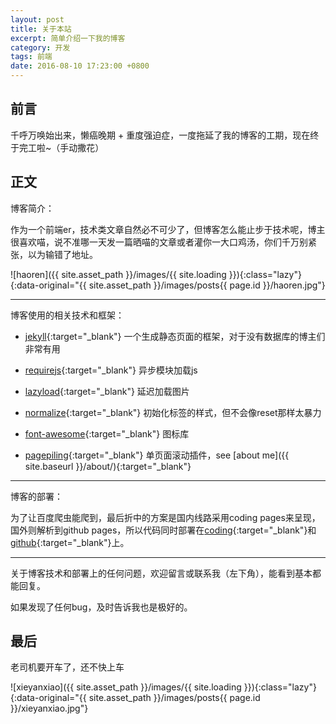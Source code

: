 ```yaml
---
layout: post
title: 关于本站
excerpt: 简单介绍一下我的博客
category: 开发
tags: 前端
date: 2016-08-10 17:23:00 +0800
---
```


## 前言

千呼万唤始出来，懒癌晚期 + 重度强迫症，一度拖延了我的博客的工期，现在终于完工啦~（手动撒花）

## 正文

博客简介：

作为一个前端er，技术类文章自然必不可少了，但博客怎么能止步于技术呢，博主很喜欢喵，说不准哪一天发一篇晒喵的文章或者灌你一大口鸡汤，你们千万别紧张，以为输错了地址。

![haoren]({{ site.asset_path }}/images/{{ site.loading }}){:class="lazy"}{:data-original="{{ site.asset_path }}/images/posts{{ page.id }}/haoren.jpg"}

***

博客使用的相关技术和框架：

- [jekyll](https://jekyllrb.com/){:target="_blank"} 一个生成静态页面的框架，对于没有数据库的博主们非常有用

- [requirejs](http://requirejs.org/){:target="_blank"} 异步模块加载js

- [lazyload](http://www.appelsiini.net/projects/lazyload){:target="_blank"} 延迟加载图片

- [normalize](https://necolas.github.io/normalize.css/){:target="_blank"} 初始化标签的样式，但不会像reset那样太暴力

- [font-awesome](http://fontawesome.io/){:target="_blank"} 图标库

- [pagepiling](http://www.alvarotrigo.com/pagePiling/){:target="_blank"} 单页面滚动插件，see [about me]({{ site.baseurl }}/about/){:target="_blank"}

***

博客的部署：

为了让百度爬虫能爬到，最后折中的方案是国内线路采用coding pages来呈现，国外则解析到github pages，所以代码同时部署在[coding](https://coding.net/){:target="_blank"}和[github](https://github.com){:target="_blank"}上。

***

关于博客技术和部署上的任何问题，欢迎留言或联系我（左下角），能看到基本都能回复。

如果发现了任何bug，及时告诉我也是极好的。

## 最后

老司机要开车了，还不快上车

![xieyanxiao]({{ site.asset_path }}/images/{{ site.loading }}){:class="lazy"}{:data-original="{{ site.asset_path }}/images/posts{{ page.id }}/xieyanxiao.jpg"}

